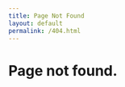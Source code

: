 ```yaml
---
title: Page Not Found
layout: default
permalink: /404.html
---
```


<div class="page-404">
    <h1>Page not found.</h1>
</div>

